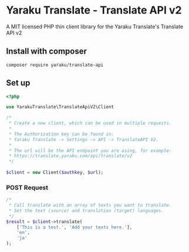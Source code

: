# Yaraku Translate - Translate API v2
A MIT licensed PHP thin client library for the Yaraku Translate's Translate API v2

## Install with composer
```text
composer require yaraku/translate-api
```
## Set up
```php
<?php

use YarakuTranslate\TranslateApiV2\Client

/*
 * Create a new client, which can be used in multiple requests.
 * 
 * The Authorization key can be found in:
 * Yaraku Translate -> Settings -> API -> TranslateAPI V2.
 * 
 * The url will be the API endpoint you are using, for example:
 * https://translate.yaraku.com/api/translate/v2
 */
 
$client = new Client($authkey, $url);
```
### POST Request
```php
/*
 * Call translate with an array of texts you want to translate.
 * Set the text (source) and translation (target) languages.
 */
$result = $client->translate(
    ['This is a test.', 'Add your texts here.'],
    'en',
    'ja'
);
```
